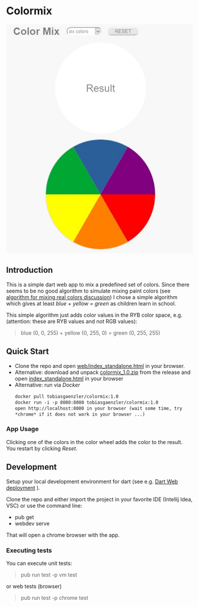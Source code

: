 # Colormix

![Screenshot](https://github.com/tobias-gaenzler/colormix/blob/master/colormix.jpg?raw=true)


## Introduction
This is a simple dart web app to mix a predefined set of colors.
Since there seems to be no good algorithm to simulate mixing paint colors (see [algorithm for mixing real colors discussion](https://stackoverflow.com/questions/1351442/is-there-an-algorithm-for-color-mixing-that-works-like-mixing-real-colors)) I chose a simple algorithm which gives at least *blue + yellow = green* as children learn in school.

This simple algorithm just adds color values in the RYB color space, e.g. (attention: these are RYB values and not RGB values):
>   blue (0, 0, 255) + yellow (0, 255, 0) = green (0, 255, 255)

## Quick Start
* Clone the repo and open [web/index_standalone.html](https://github.com/tobias-gaenzler/colormix/blob/main/web/index_standalone.html)
in your browser.
* Alternative: download and unpack [colormix_1.0.zip](https://github.com/tobias-gaenzler/colormix/releases/tag/1.0) from the release and open [index_standalone.html](https://github.com/tobias-gaenzler/colormix/blob/main/web/index_standalone.html) in your browser
* Alternative: run via *Docker* 
    ```
    docker pull tobiasgaenzler/colormix:1.0
    docker run -i -p 8080:8080 tobiasgaenzler/colormix:1.0 
    open http://localhost:8080 in your browser (wait some time, try *chrome* if it does not work in your browser ...)
    ```


### App Usage
Clicking one of the colors in the color wheel adds the color to the result.
You restart by clicking *Reset*.

## Development
Setup your local development environment for dart (see e.g. [Dart Web deployment](https://dart.dev/web/deployment) ).

Clone the repo and either import the project in your favorite IDE (Intellij Idea, VSC) or use the command line:
* pub get
* webdev serve 

That will open a chrome browser with the app.

### Executing tests
You can execute unit tests:
>  pub run test -p vm test

or web tests (browser)
>   pub run test -p chrome test

